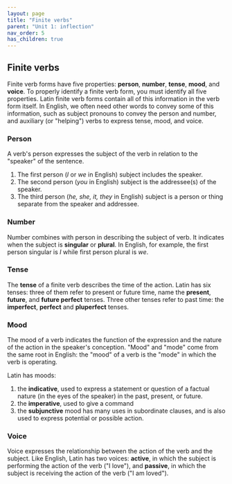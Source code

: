 ```yaml
---
layout: page
title: "Finite verbs"
parent: "Unit 1: inflection"
nav_order: 5
has_children: true
---
```


## Finite verbs


Finite verb forms have five properties: **person**, **number**, **tense**, **mood**, and **voice**. To properly identify a finite verb form, you must identify all five properties. Latin finite verb forms contain all of this information in the verb form itself. In English, we often need other words to convey some of this information, such as subject pronouns to convey the person and number, and auxiliary (or "helping") verbs to express tense, mood, and voice.

### Person

A verb's person expresses the subject of the verb in relation to the "speaker" of the sentence. 

1. The first person (*I* or *we* in English) subject includes the speaker. 
2. The second person (*you* in English) subject is the addressee(s) of the speaker. 
3. The third person (*he, she, it, they* in English) subject is a person or thing separate from the speaker and addressee.  


### Number

Number combines with person in describing the subject of verb. It indicates when the subject is **singular** or **plural**. In English, for example, the first person singular is *I* while first person plural is *we*.



### Tense

The **tense** of a finite verb describes the time of the action.  Latin has six tenses: three of them refer to present or future time, name the **present**, **future**, and **future perfect** tenses.  Three other tenses refer to past time:  the **imperfect**, **perfect** and **pluperfect** tenses. 


### Mood

The mood of a verb indicates the function of the expression and the nature of the action in the speaker's conception. "Mood" and "mode" come from the same root in English: the "mood" of a verb is the "mode" in which the verb is operating.

Latin has moods: 

1. the **indicative**, used to express a statement or question of a factual nature (in the eyes of the speaker) in the past, present, or future.
2. the **imperative**, used to give a command
3. the **subjunctive** mood has many uses in subordinate clauses, and is also used to express potential or possible action. 
 


### Voice

Voice expresses the relationship between the action of the verb and the subject. Like English, Latin has two voices: **active**, in which the subject is performing the action of the verb ("I love"), and **passive**, in which the subject is receiving the action of the verb ("I am loved").




